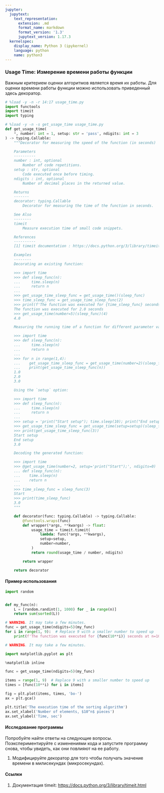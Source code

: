 ```yaml
---
jupyter:
  jupytext:
    text_representation:
      extension: .md
      format_name: markdown
      format_version: '1.3'
      jupytext_version: 1.17.3
  kernelspec:
    display_name: Python 3 (ipykernel)
    language: python
    name: python3
---
```


### Usage Time: Измерение времени работы функции


Важным критерием оценки алгоритмов является время их работы.
Для оценки времени работы функции можно использовать приведенный здесь декоратор.

```python
# %load -y -n -r 14:17 usage_time.py
import functools
import timeit
import typing
```

```python
# %load -y -n -s get_usage_time usage_time.py
def get_usage_time(
    *, number: int = 1, setup: str = 'pass', ndigits: int = 3
) -> typing.Callable:
    """Decorator for measuring the speed of the function (in seconds)

    Parameters
    ----------
    number : int, optional
        Number of code repetitions.
    setup : str, optional
        Code executed once before timing.
    ndigits : int, optional
        Number of decimal places in the returned value.

    Returns
    -------
    decorator: typing.Callable
        Decorator for measuring the time of the function in seconds.

    See Also
    --------
    timeit
        Measure execution time of small code snippets.

    References
    ----------
    [1] timeit documentation : https://docs.python.org/3/library/timeit.html

    Examples
    --------
    Decorating an existing function:

    >>> import time
    >>> def sleep_func(n):
    ...     time.sleep(n)
    ...     return n
    ...
    >>> get_usage_time_sleep_func = get_usage_time()(sleep_func)
    >>> time_sleep_func = get_usage_time_sleep_func(2)
    >>> print(f'The function was executed for {time_sleep_func} seconds')
    The function was executed for 2.0 seconds
    >>> get_usage_time(number=5)(sleep_func)(4)
    4.0

    Measuring the running time of a function for different parameter values:

    >>> import time
    >>> def sleep_func(n):
    ...     time.sleep(n)
    ...     return n
    ...
    >>> for n in range(1,4):
    ...    get_usage_time_sleep_func = get_usage_time(number=2)(sleep_func)
    ...    print(get_usage_time_sleep_func(n))
    1.0
    2.0
    3.0

    Using the `setup` option:

    >>> import time
    >>> def sleep_func(n):
    ...     time.sleep(n)
    ...     return n
    ...
    >>> setup = 'print("Start setup"); time.sleep(10); print("End setup")'
    >>> get_usage_time_sleep_func = get_usage_time(setup=setup)(sleep_func)
    >>> print(get_usage_time_sleep_func(3))
    Start setup
    End setup
    3.0

    Decoding the generated function:

    >>> import time
    >>> @get_usage_time(number=2, setup='print("Start");', ndigits=0)
    ... def sleep_func(n):
    ...    time.sleep(n)
    ...    return n
    ...
    >>> time_sleep_func = sleep_func(3)
    Start
    >>> print(time_sleep_func)
    3.0
    """

    def decorator(func: typing.Callable) -> typing.Callable:
        @functools.wraps(func)
        def wrapper(*args, **kwargs) -> float:
            usage_time = timeit.timeit(
                lambda: func(*args, **kwargs),
                setup=setup,
                number=number,
            )
            return round(usage_time / number, ndigits)

        return wrapper

    return decorator
```

#### Пример использования

```python
import random


def my_func(n):
    L = [random.randint(1, 1000) for _ in range(n)]
    return sum(sorted(L))
```

```python
# WARNING. It may take a few minutes.
func = get_usage_time(ndigits=5)(my_func)
for i in range(1, 9):  # Replace 9 with a smaller number to speed up
    print(f'The function was executed for {func(10**i)} seconds at n=10^{i}.')
```

```python
# WARNING. It may take a few minutes.

import matplotlib.pyplot as plt

%matplotlib inline

func = get_usage_time(ndigits=5)(my_func)

items = range(1, 9)  # Replace 9 with a smaller number to speed up
times = [func(10**i) for i in items]

fig = plt.plot(items, times, 'bo-')
ax = plt.gca()

plt.title('The execution time of the sorting algorithm')
ax.set_xlabel('Number of elements, $10^n$ pieces')
ax.set_ylabel('Time, sec')

```

#### Исследование программы
Попробуйте найти ответы на следующие вопросы.
Поэкспериментируйте с изменениями кода и запустите программу снова, чтобы увидеть, как они повлияют на ее работу.


1. Модифицируйте декоратор для того чтобы получать значение времени в милисекундах (микросекундах).


<!-- #region jp-MarkdownHeadingCollapsed=true -->
#### Ссылки

1. Документация timeit: https://docs.python.org/3/library/timeit.html
<!-- #endregion -->

```python

```
